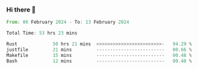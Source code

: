 ### Hi there 👋

<!--START_SECTION:waka-->

```rust
From: 06 February 2024 - To: 13 February 2024

Total Time: 53 hrs 23 mins

Rust             50 hrs 21 mins  >>>>>>>>>>>>>>>>>>>>>>>>-   94.29 %
justfile         21 mins         -------------------------   00.66 %
Makefile         15 mins         -------------------------   00.48 %
Bash             12 mins         -------------------------   00.40 %
```

<!--END_SECTION:waka-->

<!--
**crrow/crrow** is a ✨ _special_ ✨ repository because its `README.md` (this file) appears on your GitHub profile.

Here are some ideas to get you started:

- 🔭 I’m currently working on ...
- 🌱 I’m currently learning ...
- 👯 I’m looking to collaborate on ...
- 🤔 I’m looking for help with ...
- 💬 Ask me about ...
- 📫 How to reach me: ...
- 😄 Pronouns: ...
- ⚡ Fun fact: ...
-->
